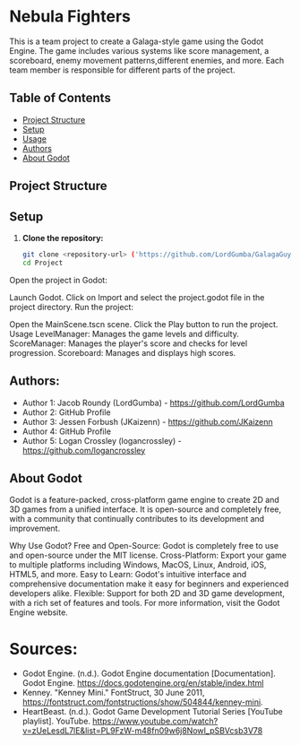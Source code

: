 # Nebula Fighters

This is a team project to create a Galaga-style game using the Godot Engine. The game includes various systems like score management, a scoreboard, enemy movement patterns,different enemies, and more. Each team member is responsible for different parts of the project.

## Table of Contents

- [Project Structure](#project-structure)
- [Setup](#setup)
- [Usage](#usage)
- [Authors](#authors)
- [About Godot](#about-godot)

## Project Structure



## Setup

1. **Clone the repository:**

   ```sh
   git clone <repository-url> ('https://github.com/LordGumba/GalagaGuyGala')
   cd Project
   
Open the project in Godot:

Launch Godot.
Click on Import and select the project.godot file in the project directory.
Run the project:

Open the MainScene.tscn scene.
Click the Play button to run the project.
Usage
LevelManager: Manages the game levels and difficulty.
ScoreManager: Manages the player's score and checks for level progression.
Scoreboard: Manages and displays high scores.


## Authors:
- Author 1: Jacob Roundy (LordGumba) - https://github.com/LordGumba
- Author 2: GitHub Profile
- Author 3: Jessen Forbush (JKaizenn) - https://github.com/JKaizenn
- Author 4: GitHub Profile
- Author 5: Logan Crossley (logancrossley) - https://github.com/logancrossley



## About Godot
Godot is a feature-packed, cross-platform game engine to create 2D and 3D games from a unified interface. It is open-source and completely free, with a community that continually contributes to its development and improvement.

Why Use Godot?
Free and Open-Source: Godot is completely free to use and open-source under the MIT license.
Cross-Platform: Export your game to multiple platforms including Windows, MacOS, Linux, Android, iOS, HTML5, and more.
Easy to Learn: Godot's intuitive interface and comprehensive documentation make it easy for beginners and experienced developers alike.
Flexible: Support for both 2D and 3D game development, with a rich set of features and tools.
For more information, visit the Godot Engine website.

# Sources:
- Godot Engine. (n.d.). Godot Engine documentation [Documentation]. Godot Engine. https://docs.godotengine.org/en/stable/index.html
- Kenney. "Kenney Mini." FontStruct, 30 June 2011, https://fontstruct.com/fontstructions/show/504844/kenney-mini. 
- HeartBeast. (n.d.). Godot Game Development Tutorial Series [YouTube playlist]. YouTube. https://www.youtube.com/watch?v=zUeLesdL7lE&list=PL9FzW-m48fn09w6j8NowI_pSBVcsb3V78


